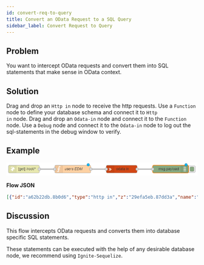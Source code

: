 ```yaml
---
id: convert-req-to-query
title: Convert an OData Request to a SQL Query
sidebar_label: Convert Request to Query
---
```


## Problem

You want to intercept OData requests and convert them into SQL statements that make sense in OData context.

## Solution

Drag and drop an <code class="node">Http in</code> node to receive the http requests.
Use a <code class="node">Function</code> node to define your database schema and connect it to <code class="node">Http in</code> node.
Drag and drop an <code class="node">Odata-in</code> node and connect it to the <code class="node">Function</code> node.
Use a <code class="node">Debug</code> node and connect it to the <code class="node">Odata-in</code> node to log out the sql-statements in the debug window to verify.

## Example

![](../assets/odata/convert-req-to-query.png)

<b>Flow JSON</b>

```json
[{"id":"a62b22db.8b0d6","type":"http in","z":"29efa5eb.87dd3a","name":"","url":"/root/*","method":"get","upload":false,"swaggerDoc":"","x":140,"y":140,"wires":[["cf5f06eb.87b3c8"]]},{"id":"cf5f06eb.87b3c8","type":"function","z":"29efa5eb.87dd3a","name":"users EDM","func":"msg.model = {\n    namespace: \"ignite\",\n    entityTypes: {\n        \"users\": {\n            \"id\": {\"type\": \"Edm.Int32\", \"key\": true},\n            \"name\": {\"type\": \"Edm.String\"},            \n            \"username\": {\"type\": \"Edm.String\"}            \n        }\n    },   \n    entitySets: {\n        \"users\": {\n            entityType: \"ignite.users\"\n        }\n    }\n}\nreturn msg;","outputs":1,"noerr":0,"x":350,"y":140,"wires":[["9abf5f23.f36f5"]]},{"id":"75495530.2f6adc","type":"debug","z":"29efa5eb.87dd3a","name":"","active":true,"tosidebar":true,"console":false,"tostatus":false,"complete":"payload","targetType":"msg","x":690,"y":140,"wires":[]},{"id":"9abf5f23.f36f5","type":"odata in","z":"29efa5eb.87dd3a","name":"","x":520,"y":140,"wires":[["75495530.2f6adc"]]}]
```

## Discussion

This flow intercepts OData requests and converts them into database specific SQL statements.

These statements can be executed with the help of any desirable database node, we recommend using <code class="node">Ignite-Sequelize</code>.